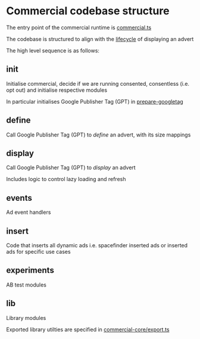 # Commercial codebase structure

The entry point of the commercial runtime is [commercial.ts](./commercial.ts)

The codebase is structured to align with the [lifecycle](https://github.com/guardian/commercial-playground/blob/main/simple-ad-example/render-ad.html) of displaying an advert

The high level sequence is as follows:

## init

Initialise commercial, decide if we are running consented, consentless (i.e. opt out) and initialise respective modules

In particular initialises Google Publisher Tag (GPT) in [prepare-googletag](./init/consented/prepare-googletag.ts)

## define

Call Google Publisher Tag (GPT) to _define_ an advert, with its size mappings

## display

Call Google Publisher Tag (GPT) to _display_ an advert

Includes logic to control lazy loading and refresh

## events

Ad event handlers

## insert

Code that inserts all dynamic ads i.e. spacefinder inserted ads or inserted ads for specific use cases

## experiments

AB test modules

## lib

Library modules

Exported library utilties are specified in [commercial-core/export.ts](../commercial-core/export.ts)
